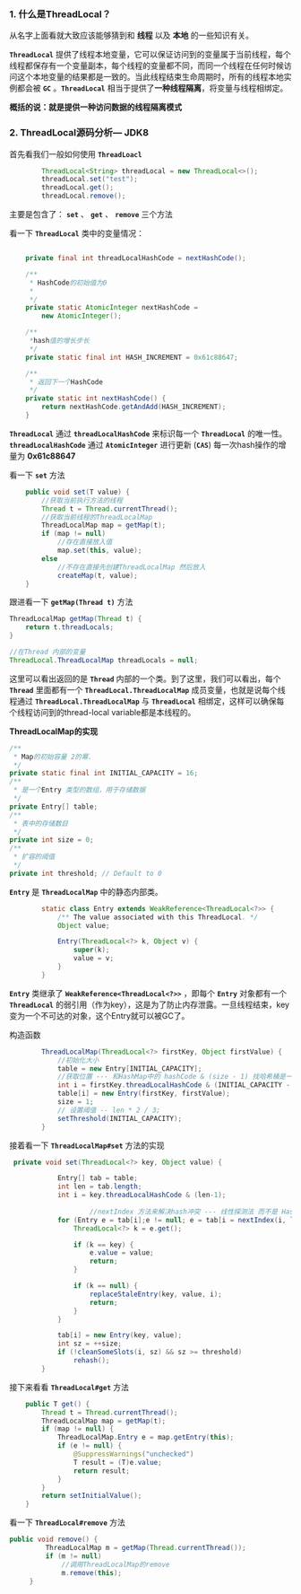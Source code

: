 ### 1. 什么是ThreadLocal？

从名字上面看就大致应该能够猜到和 **线程** 以及 **本地** 的一些知识有关。

**`ThreadLocal`** 提供了线程本地变量，它可以保证访问到的变量属于当前线程，每个线程都保存有一个变量副本，每个线程的变量都不同，而同一个线程在任何时候访问这个本地变量的结果都是一致的。当此线程结束生命周期时，所有的线程本地实例都会被 **`GC`** 。**`ThreadLocal`** 相当于提供了**一种线程隔离**，将变量与线程相绑定。

**概括的说：就是提供一种访问数据的线程隔离模式**

### 2. ThreadLocal源码分析— JDK8

首先看我们一般如何使用 **`ThreadLoacl`**

```java
        ThreadLocal<String> threadLocal = new ThreadLocal<>();
        threadLocal.set("test");
        threadLocal.get();
        threadLocal.remove();
```

主要是包含了： **`set`**  、 **`get`** 、  **`remove`** 三个方法

看一下 **`ThreadLocal`** 类中的变量情况：

```java

    private final int threadLocalHashCode = nextHashCode();

    /**
     * HashCode的初始值为0
     * 
     */
    private static AtomicInteger nextHashCode =
        new AtomicInteger();

    /**
     *hash值的增长步长
     */
    private static final int HASH_INCREMENT = 0x61c88647;

    /**
     * 返回下一个HashCode
     */
    private static int nextHashCode() {
        return nextHashCode.getAndAdd(HASH_INCREMENT);
    }
```

**`ThreadLocal`** 通过 **`threadLocalHashCode`** 来标识每一个 **`ThreadLocal`** 的唯一性。**`threadLocalHashCode`** 通过 **`AtomicInteger`** 进行更新 (**`CAS`**) 每一次hash操作的增量为 **0x61c88647**

看一下 **`set`** 方法

```java
    public void set(T value) {
        //获取当前执行方法的线程
        Thread t = Thread.currentThread();
      	//获取当前线程的ThreadLocalMap
        ThreadLocalMap map = getMap(t);
        if (map != null)
          	//存在直接放入值
            map.set(this, value);
        else
          	//不存在直接先创建ThreadLocalMap 然后放入
            createMap(t, value);
    }
```

跟进看一下  **`getMap(Thread t)`** 方法

```java
ThreadLocalMap getMap(Thread t) {
    return t.threadLocals;
}

//在Thread 内部的变量
ThreadLocal.ThreadLocalMap threadLocals = null;
```

这里可以看出返回的是 **`Thread`** 内部的一个类。到了这里，我们可以看出，每个 **`Thread`** 里面都有一个 **`ThreadLocal.ThreadLocalMap`** 成员变量，也就是说每个线程通过 **`ThreadLocal.ThreadLocalMap`** 与 **`ThreadLocal`** 相绑定，这样可以确保每个线程访问到的thread-local variable都是本线程的。

 **ThreadLocalMap的实现**

```java
/**
 * Map的初始容量 2的幂.
 */
private static final int INITIAL_CAPACITY = 16;
/**
 * 是一个Entry 类型的数组，用于存储数据
 */
private Entry[] table;
/**
 * 表中的存储数目
 */
private int size = 0;
/**
 * 扩容的阈值
 */
private int threshold; // Default to 0

```

**`Entry`** 是 **`ThreadLocalMap`** 中的静态内部类。

```java
        static class Entry extends WeakReference<ThreadLocal<?>> {
            /** The value associated with this ThreadLocal. */
            Object value;

            Entry(ThreadLocal<?> k, Object v) {
                super(k);
                value = v;
            }
        }
```

**`Entry`** 类继承了 **`WeakReference<ThreadLocal<?>>`** ，即每个 **`Entry`** 对象都有一个 **`ThreadLocal`** 的弱引用（作为key），这是为了防止内存泄露。一旦线程结束，key变为一个不可达的对象，这个Entry就可以被GC了。

构造函数

```java
        ThreadLocalMap(ThreadLocal<?> firstKey, Object firstValue) {
            //初始化大小
            table = new Entry[INITIAL_CAPACITY];
          	//获取位置 --- 和HashMap中的 hashCode & (size - 1) 找哈希桶是一个道理
            int i = firstKey.threadLocalHashCode & (INITIAL_CAPACITY - 1);
            table[i] = new Entry(firstKey, firstValue);
            size = 1;
          	// 设置阈值 -- len * 2 / 3;
            setThreshold(INITIAL_CAPACITY);
        }
```

接着看一下 **`ThreadLocalMap#set`** 方法的实现

```java
 private void set(ThreadLocal<?> key, Object value) {

            Entry[] tab = table;
            int len = tab.length;
            int i = key.threadLocalHashCode & (len-1);
						
   					//nextIndex 方法来解决hash冲突 --- 线性探测法 而不是 HashMap的链表
            for (Entry e = tab[i];e != null; e = tab[i = nextIndex(i, len)]) {
                ThreadLocal<?> k = e.get();

                if (k == key) {
                    e.value = value;
                    return;
                }

                if (k == null) {
                    replaceStaleEntry(key, value, i);
                    return;
                }
            }

            tab[i] = new Entry(key, value);
            int sz = ++size;
            if (!cleanSomeSlots(i, sz) && sz >= threshold)
                rehash();
        }
```

接下来看看 **`ThreadLocal#get`** 方法

```java
    public T get() {
        Thread t = Thread.currentThread();
        ThreadLocalMap map = getMap(t);
        if (map != null) {
            ThreadLocalMap.Entry e = map.getEntry(this);
            if (e != null) {
                @SuppressWarnings("unchecked")
                T result = (T)e.value;
                return result;
            }
        }
        return setInitialValue();
    }

```

看一下 **`ThreadLocal#remove`** 方法

```java
public void remove() {
         ThreadLocalMap m = getMap(Thread.currentThread());
         if (m != null)
             //调用ThreadLocalMap的remove
             m.remove(this);
     }
```

